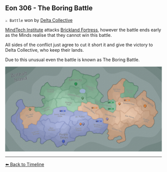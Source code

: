## Eon 306 - The Boring Battle

`⚔️ Battle` won by [Delta Collective](../refs/delta_collective.md)

[MindTech Institute](../refs/mindtech_institute.md) attacks [Brickland Fortress](../refs/brickland_fortress.md), however the battle ends early as the Minds realise that they cannot win this battle.

All sides of the conflict just agree to cut it short it and give the victory to Delta Collective, who keep their lands.

Due to this unusual even the battle is known as The Boring Battle.

![Battle Map](../timeline/map/eon0301.png)



----------
[⬅️ Back to Timeline](../timeline/#eon0306)